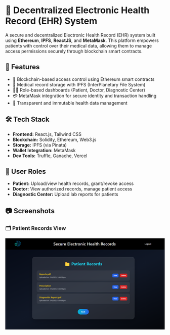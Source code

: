 # 🏥 Decentralized Electronic Health Record (EHR) System

A secure and decentralized Electronic Health Record (EHR) system built using **Ethereum**, **IPFS**, **ReactJS**, and **MetaMask**. This platform empowers patients with control over their medical data, allowing them to manage access permissions securely through blockchain smart contracts.


## 📌 Features
- 🔐 Blockchain-based access control using Ethereum smart contracts
- 📁 Medical record storage with IPFS (InterPlanetary File System)
- 👨‍⚕️ Role-based dashboards (Patient, Doctor, Diagnostic Center)
- 💳 MetaMask integration for secure identity and transaction handling
- 📜 Transparent and immutable health data management

## 🛠️ Tech Stack
- **Frontend:** React.js, Tailwind CSS
- **Blockchain:** Solidity, Ethereum, Web3.js
- **Storage:** IPFS (via Pinata)
- **Wallet Integration:** MetaMask
- **Dev Tools:** Truffle, Ganache, Vercel

## 👥 User Roles
- **Patient:** Upload/view health records, grant/revoke access
- **Doctor:** View authorized records, manage patient access
- **Diagnostic Center:** Upload lab reports for patients

## 📷 Screenshots

### 🗂️ Patient Records View

![Patient Records](./images/patient-records.png)


